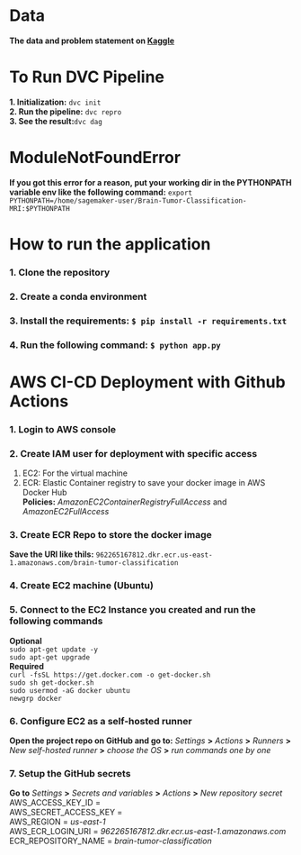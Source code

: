 # Data
**The data and problem statement on [Kaggle](https://www.kaggle.com/datasets/sartajbhuvaji/brain-tumor-classification-mri?select=Testing)**

# To Run DVC Pipeline
**1. Initialization:** `dvc init`
<br>**2. Run the pipeline:** `dvc repro`
<br>**3. See the result:**`dvc dag`

# ModuleNotFoundError
**If you got this error for a reason, put your working dir in the PYTHONPATH variable env like the following command:** `export PYTHONPATH=/home/sagemaker-user/Brain-Tumor-Classification-MRI:$PYTHONPATH`

# How to run the application
### 1. Clone the repository
### 2. Create a conda environment
### 3. Install the requirements: `$ pip install -r requirements.txt`
### 4. Run the following command: `$ python app.py`

# AWS CI-CD Deployment with Github Actions
### 1. Login to AWS console
### 2. Create IAM user for deployment with specific access
1) EC2: For the virtual machine
2) ECR: Elastic Container registry to save your docker image in AWS Docker Hub
<br> **Policies:** _AmazonEC2ContainerRegistryFullAccess_ and _AmazonEC2FullAccess_
### 3. Create ECR Repo to store the docker image
**Save the URI like thils:** `962265167812.dkr.ecr.us-east-1.amazonaws.com/brain-tumor-classification`
### 4. Create EC2 machine (Ubuntu)
### 5. Connect to the EC2 Instance you created and run the following commands
**Optional**
<br> `sudo apt-get update -y`
<br> `sudo apt-get upgrade`
<br>**Required**
<br> `curl -fsSL https://get.docker.com -o get-docker.sh`
<br> `sudo sh get-docker.sh`
<br> `sudo usermod -aG docker ubuntu`
<br> `newgrp docker`
### 6. Configure EC2 as a self-hosted runner
**Open the project repo on GitHub and go to:** _Settings_ **>** _Actions_ **>** _Runners_ **>** _New self-hosted runner_ **>** _choose the OS_ **>** _run commands one by one_
### 7. Setup the GitHub secrets
**Go to** _Settings_ **>** _Secrets and variables_ **>** _Actions_ **>** _New repository secret_
<br> AWS_ACCESS_KEY_ID =
<br> AWS_SECRET_ACCESS_KEY =
<br> AWS_REGION = *us-east-1*
<br> AWS_ECR_LOGIN_URI = *962265167812.dkr.ecr.us-east-1.amazonaws.com*
<br> ECR_REPOSITORY_NAME = *brain-tumor-classification*